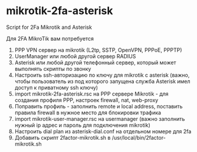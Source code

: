 # mikrotik-2fa-asterisk
Script for 2Fa Mikrotik and Asterisk

Для 2FA MikroTik вам потребуется
1. PPP VPN сервер на mikrotik (L2tp, SSTP, OpenVPN, PPPoE, PPPTP)
2. UserManager или любой другой сервер RADIUS
3. Asterisk или любой другой телефонный сервер, который может выполнять скрипты по звонку
4. Настроить ssh-авторизацию по ключу для mikrotik с asterisk (важно, чтобы пользователь из под которого запущена служба Asterisk имел доступ к приватному ssh ключу)
5. import mikrotik-2fa-asterisk.rsc на PPP сервере Mikrotik - для создания профиля PPP, настроек firewall, nat, web-proxy
6. Поправить профиль - заполнить remote и local address, поставить правила firewall в нужное место для блокировки трафика
7. import mikrotik-user-manager.rsc на usermanager (важно заполнить нужный ip адрес и пароль для подключения mikrotik)
8. Настроить dial plan из asterisk-dial.conf на отдельном номере для 2fa
9. Добавить скрипт 2factor-mikrotik.sh в /usr/local/bin/2factor-mikrotik.sh

